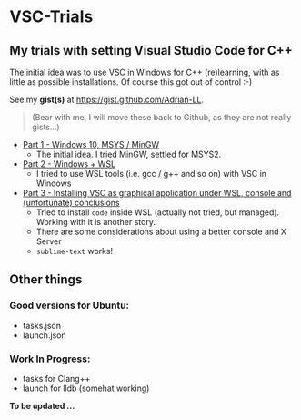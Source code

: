 # VSC-Trials
## My trials with setting Visual Studio Code for C++ 

The initial idea was to use VSC in Windows for C++ (re)learning, with as little as possible installations.
Of course this got out of control :-)

See my **gist(s)** at https://gist.github.com/Adrian-LL.

> (Bear with me, I will move these back to Github, as they are not really gists...)

* [Part 1 - Windows 10, MSYS / MinGW](https://gist.github.com/Adrian-LL/3a7d676bacbcfdd9671d484cc86c5f76) 
  * The initial idea. I tried MinGW, settled for MSYS2.
* [Part 2 - Windows + WSL](https://gist.github.com/Adrian-LL/5a0380f3576a23829a4333081085766a)
  * I tried to use WSL tools (i.e. gcc / g++ and so on) with VSC in Windows
* [Part 3 - Installing VSC as graphical application under WSL, console and (unfortunate) conclusions](https://gist.github.com/Adrian-LL/d1feddc3db97a7b19af46b8aa934f39f)
  * Tried to install `code` inside WSL (actually not tried, but managed). Working with it is another story.
  * There are some considerations about using a better console and X Server
  * `sublime-text` works!
  
## Other things
### Good versions for Ubuntu:
* tasks.json
* launch.json

### Work In Progress:
* tasks for Clang++
* launch for lldb (somehat working)

**To be updated ...**
